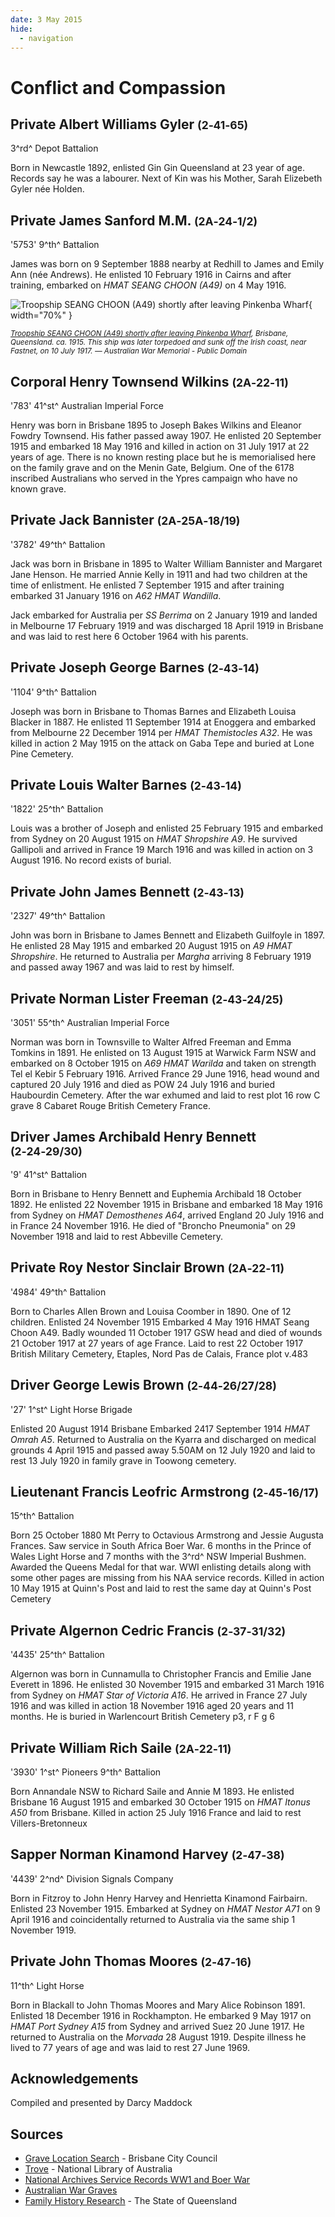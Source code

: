 ```yaml
---
date: 3 May 2015
hide:
  - navigation
---
```


# Conflict and Compassion 

<!--
???+ directions "Directions" 

    Starting point
    Walking directions to first headstone... is the grave of...
    
    ![](../assets/404.png){ width="15%" }
-->

## Private Albert Williams Gyler <small>(2‑41‑65)</small>

3^rd^ Depot Battalion

Born in Newcastle 1892, enlisted Gin Gin Queensland at 23 year of age. Records say he was a labourer. Next of Kin was his Mother, Sarah Elizebeth Gyler née Holden.

<!--
??? directions "Directions" 

    Walking directions to next headstone... is the grave of...
    
    ![](../assets/404.png){ width="15%" }
-->

## Private James Sanford M.M. <small>(2A‑24‑1/2)</small>

'5753' 9^th^ Battalion 

James was born on 9 September 1888 nearby at Redhill to James and Emily Ann (née Andrews). He enlisted 10 February 1916 in Cairns and after training, embarked on *HMAT SEANG CHOON (A49)* on 4 May 1916.

![Troopship SEANG CHOON (A49) shortly after leaving Pinkenba Wharf](../assets/hmat-seang-choon-a49.jpg){ width="70%" }  

*<small>[Troopship SEANG CHOON (A49) shortly after leaving Pinkenba Wharf](https://www.awm.gov.au/collection/H02243), Brisbane, Queensland. ca. 1915. This ship was later torpedoed and sunk off the Irish coast, near Fastnet, on 10 July 1917. — Australian War Memorial - Public Domain</small>*

## Corporal Henry Townsend Wilkins <small>(2A‑22‑11)</small>

'783' 41^st^ Australian Imperial Force 

Henry was born in Brisbane 1895 to Joseph Bakes Wilkins and Eleanor Fowdry Townsend. His father passed away 1907. He enlisted 20 September 1915 and embarked 18 May 1916 and killed in action on 31 July 1917 at 22 years of age. There is no known resting place but he is memorialised here on the family grave and on the Menin Gate, Belgium. One of the 6178 inscribed Australians who served in the Ypres campaign who have no known grave.

## Private Jack Bannister <small>(2A‑25A‑18/19)</small>

'3782' 49^th^ Battalion

Jack was born in Brisbane in 1895 to Walter William Bannister and Margaret Jane Henson. He married Annie Kelly in 1911 and had two children at the time of enlistment. He enlisted 7 September 1915 and after training embarked 31 January 1916 on *A62 HMAT Wandilla*. 

Jack embarked for Australia per *SS Berrima* on 2 January 1919 and landed in Melbourne 17 February 1919 and was discharged 18 April 1919 in Brisbane and was laid to rest here 6 October 1964 with his parents.

## Private Joseph George Barnes <small>(2‑43‑14)</small>

'1104' 9^th^ Battalion 

Joseph was born in Brisbane to Thomas Barnes and Elizabeth Louisa Blacker in 1887. He enlisted 11 September 1914 at Enoggera and embarked from Melbourne 22 December 1914 per *HMAT Themistocles A32*. He was killed in action 2 May 1915 on the attack on Gaba Tepe and buried at Lone Pine Cemetery.

## Private Louis Walter Barnes <small>(2‑43‑14)</small>

'1822' 25^th^ Battalion
 
Louis was a brother of Joseph and enlisted 25 February 1915 and embarked from Sydney on 20 August 1915 on *HMAT Shropshire A9*. He survived Gallipoli and arrived in France 19 March 1916 and was killed in action on 3 August 1916. No record exists of burial.

## Private John James Bennett <small>(2‑43‑13)</small>

'2327' 49^th^ Battalion 

John was born in Brisbane to James Bennett and Elizabeth Guilfoyle in 1897. He enlisted 28 May 1915 and embarked 20 August 1915 on *A9 HMAT Shropshire*. He returned to Australia per *Margha* arriving 8 February 1919 and passed away 1967 and was laid to rest by himself.

## Private Norman Lister Freeman <small>(2‑43‑24/25)</small>

'3051' 55^th^ Australian Imperial Force 

Norman was born in Townsville to Walter Alfred Freeman and Emma Tomkins in 1891. He enlisted on 13 August 1915 at Warwick Farm NSW and embarked on 8 October 1915 on *A69 HMAT Warilda* and taken on strength Tel el Kebir 5 February 1916. Arrived France 29 June 1916, head wound and captured 20 July 1916 and died as POW 24 July 1916 and buried Haubourdin Cemetery. After the war exhumed and laid to rest plot 16 row C grave 8 Cabaret Rouge British Cemetery France.

## Driver James Archibald Henry Bennett <small>(2‑24‑29/30)</small>

'9' 41^st^ Battalion 

Born in Brisbane to Henry Bennett and Euphemia Archibald 18 October 1892. He enlisted 22 November 1915 in Brisbane and embarked 18 May 1916 from Sydney on *HMAT Demosthenes A64*, arrived England 20 July 1916 and in France 24 November 1916. He died of "Broncho Pneumonia" on 29 November 1918 and laid to rest Abbeville Cemetery.

## Private Roy Nestor Sinclair Brown <small>(2A‑22‑11)</small>

'4984' 49^th^ Battalion 

Born to Charles Allen Brown and Louisa Coomber in 1890. One of 12 children. Enlisted 24 November 1915 Embarked 4 May 1916 HMAT Seang Choon A49.
Badly wounded 11 October 1917 GSW head and died of wounds 21 October 1917 at 27 years of age France. Laid to rest 22 October 1917 British Military Cemetery, Etaples, Nord Pas de Calais, France plot v.483

## Driver George Lewis Brown <small>(2‑44‑26/27/28)</small>

'27' 1^st^ Light Horse Brigade 

Enlisted 20 August 1914 Brisbane Embarked 2417 September 1914 *HMAT Omrah A5*. Returned to Australia on the Kyarra and discharged on medical grounds 4 April 1915 and passed away 5.50AM on 12 July 1920 and laid to rest 13 July 1920 in family grave in Toowong cemetery.

## Lieutenant Francis Leofric Armstrong <small>(2‑45‑16/17)</small>

15^th^ Battalion

Born 25 October 1880 Mt Perry to Octavious Armstrong and Jessie Augusta Frances. Saw service in South Africa Boer War. 6 months in the Prince of Wales Light Horse and 7 months with the 3^rd^ NSW Imperial Bushmen. Awarded the Queens Medal for that war. WWI enlisting details along with some other pages are missing from his NAA service records. Killed in action 10 May 1915 at Quinn's Post and laid to rest the same day at Quinn's Post Cemetery

## Private Algernon Cedric Francis <small>(2‑37‑31/32)</small>

'4435' 25^th^ Battalion 

Algernon was born in Cunnamulla to Christopher Francis and Emilie Jane Everett in 1896. He enlisted 30 November 1915 and embarked 31 March 1916 from Sydney on *HMAT Star of Victoria A16*. He arrived in France 27 July 1916 and was killed in action 18 November 1916 aged 20 years and 11 months. He is buried in Warlencourt British Cemetery p3, r F g 6

## Private William Rich Saile <small>(2A‑22‑11)</small>

'3930' 1^st^ Pioneers 9^th^ Battalion 

Born Annandale NSW to Richard Saile and Annie M 1893. He enlisted Brisbane 16 August 1915 and embarked 30 October 1915 on *HMAT Itonus A50* from Brisbane. Killed in action 25 July 1916 France and laid to rest Villers-Bretonneux

## Sapper Norman Kinamond Harvey <small>(2‑47‑38)</small>

'4439' 2^nd^ Division Signals Company 

Born in Fitzroy to John Henry Harvey and Henrietta Kinamond Fairbairn. Enlisted 23 November 1915. Embarked at Sydney on *HMAT Nestor A71* on 9 April 1916 and coincidentally returned to Australia via the same ship 1 November 1919.

## Private John Thomas Moores <small>(2‑47‑16)</small>

11^th^ Light Horse 

Born in Blackall to John Thomas Moores and Mary Alice Robinson 1891. Enlisted 18 December 1916 in Rockhampton. He embarked 9 May 1917 on *HMAT Port Sydney A15* from Sydney and arrived Suez 20 June 1917. He returned to Australia on the *Morvada* 28 August 1919. Despite illness he lived to 77 years of age and was laid to rest 27 June 1969.

## Acknowledgements

Compiled and presented by Darcy Maddock

## Sources

- [Grave Location Search](https://graves.brisbane.qld.gov.au) - Brisbane City Council
- [Trove](https://trove.nla.gov.au) - National Library of Australia
- [National Archives Service Records WW1 and Boer War](https://www.naa.gov.au/explore-collection/defence-and-war-service-records)
- [Australian War Graves](https://www.dva.gov.au/wargraves)
- [Family History Research](https://www.familyhistory.bdm.qld.gov.au) - The State of Queensland

<!--
<div class="noprint" markdown="1">

## Brochure

**[Download this walk](../assets/guides/printers.pdf)** - designed to be printed and folded in half to make an A5 brochure.

</div>
-->
